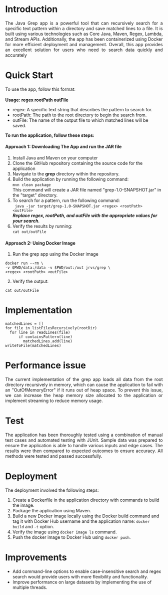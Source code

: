 # Introduction
<p align="justify"> The Java Grep app is a powerful tool that can recursively search for a specific text pattern within a directory and save matched lines to a file. It is built using various technologies such as Core Java, Maven, Regex, Lambda, and Stream APIs. Additionally, the app has been containerized using Docker for more efficient deployment and management. Overall, this app provides an excellent solution for users who need to search data quickly and accurately </p>

# Quick Start

To use the app, follow this format:
</br></br> **Usage: regex rootPath outFile**
- regex: A specific text string that describes the pattern to search for.
- rootPath: The path to the root directory to begin the search from.
- outFile: The name of the output file to which matched lines will be saved.

**To run the application, follow these steps:**
#### Approach 1: Downloading The App and run the JAR file
1. Install Java and Maven on your computer
2. Clone the GitHub repository containing the source code for the application
3. Navigate to the **grep** directory within the repository.
4. Build the application by running the following command: </br>
   ```mvn clean package```
   </br> This command will create a JAR file named "grep-1.0-SNAPSHOT.jar" in the "target" directory.
5. To search for a pattern, run the following command: </br>
   ``` java -jar target/grep-1.0-SNAPSHOT.jar <regex> <rootPath> <outFile>```
   </br> **_Replace regex, rootPath, and outFile with the appropriate values for your search._**
6. Verify the results by running: </br>
   ```cat out/outFile```
#### Approach 2: Using Docker Image
1. Run the grep app using the Docker image </br>
```
docker run --rm \ 
-v $PWD/data:/data -v $PWD/out:/out jrvs/grep \
<regex> <rootPath> <outFile> 
```
2. Verify the output: </br>
```
cat out/outFile
```
# Implementation
```
matchedLines = []
for file in listFilesRecursively(rootDir)
  for line in readLines(file)
      if containsPattern(line)
        matchedLines.add(line)
writeToFile(matchedLines)
```
# Performance issue
<p align="justify"> The current implementation of the grep app loads all data from the root directory 
recursively in memory, which can cause the application to fail with an 
"OutOfMemoryError" if it runs out of heap space. To prevent this issue, we can increase the heap 
memory size allocated to the application or implement streaming to reduce memory usage. </p>

# Test
<p align="justify">The application has been thoroughly tested using a combination of manual test 
cases and automated testing with JUnit. Sample data was prepared to ensure the application is able 
to handle various inputs and edge cases. The results were then compared to 
expected outcomes to ensure accuracy. All methods were tested and passed successfully.</p>

# Deployment
The deployment involved the following steps:
1. Create a Dockerfile in the application directory with commands to build the image.
2. Package the application using Maven.
3. Build a new Docker image locally using the Docker build command and tag it with Docker Hub
   username and the application name: `docker build` and `-t` option.
4. Verify the image using `docker image ls` command.
5. Push the docker image to Docker Hub using `docker push`.

# Improvements
- Add command-line options to enable case-insensitive search and regex search would provide users
  with more flexibility and functionality.
- Improve performance on large datasets by implementing the use of multiple threads.
